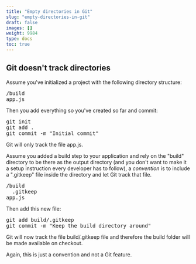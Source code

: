 ```yaml
---
title: "Empty directories in Git"
slug: "empty-directories-in-git"
draft: false
images: []
weight: 9984
type: docs
toc: true
---
```


## Git doesn't track directories
Assume you've initialized a project with the following directory structure:

<pre>
/build
app.js
</pre>

Then you add everything so you've created so far and commit:

<pre>
git init
git add .
git commit -m "Initial commit"
</pre>

Git will only track the file app.js.

Assume you added a build step to your application and rely on the "build" directory to be there as the output directory (and you don't want to make it a setup instruction every developer has to follow), a *convention* is to include a ".gitkeep" file inside the directory and let Git track that file.

<pre>
/build
  .gitkeep
app.js
</pre>

Then add this new file:

<pre>
git add build/.gitkeep
git commit -m "Keep the build directory around"
</pre>

Git will now track the file build/.gitkeep file and therefore the build folder will be made available on checkout.

Again, this is just a convention and not a Git feature.

